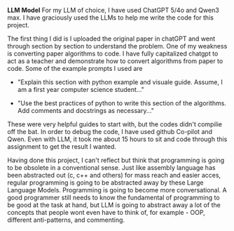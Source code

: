**LLM Model**
For my LLM of choice, I have used ChatGPT 5/4o and Qwen3 max. I have graciously used the LLMs to help me write the code for this project.

The first thing I did is I uploaded the original paper in chatGPT and went through section by section to understand the problem. One of my weakness is converting paper algorithms to code. I have fully capitalized chatgpt to act as a teacher and demonstrate how to convert algorithms from paper to code. Some of the example prompts I used are

- "Explain this section with python example and visuale guide. Assume, I am a first year computer science student..."

- "Use the best practices of python to write this section of the algorithms. Add comments and docstrings as necessary..."

These were very helpful guides to start with, but the codes didn't compilie off the bat. In order to debug the code, I have used github Co-pilot and Qwen. Even with LLM, it took me about 15 hours to sit and code through this assignment to get the result I wanted.

Having done this project, I can't reflect but think that programming is going to be obsolete in a conventional sense. Just like assembly language has been abstracted out (c, c++ and others) for mass reach and easier acces, regular programming is going to be abstracted away by these Large Language Models. Programming is going to become more conversational. A good programmer still needs to know the fundamental of programming to be good at the task at hand, but LLM is going to abstract away a lot of the concepts that people wont even have to think of, for example - OOP, different anti-patterns, and commenting.